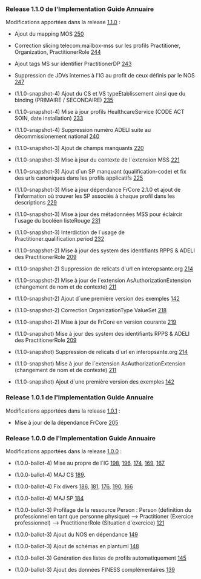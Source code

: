 ### Release 1.1.0 de l'Implementation Guide Annuaire

Modifications apportées dans la release [1.1.0](https://github.com/ansforge/IG-fhir-annuaire/pulls?q=is%3Apr+is%3Aclosed+milestone%3A1.1.0) :

* Ajout du mapping MOS [250](https://github.com/ansforge/IG-fhir-annuaire/pull/250)
* Correction slicing telecom:mailbox-mss sur les profils Practitioner, Organization, PractitionerRole [244](https://github.com/ansforge/IG-fhir-annuaire/pull/244)
* Ajout tags MS sur identifier PractitionerDP [243](https://github.com/ansforge/IG-fhir-annuaire/pull/243)
* Suppression de JDVs internes à l'IG au profit de ceux définis par le NOS [247](https://github.com/ansforge/IG-fhir-annuaire/pull/247)

* (1.1.0-snapshot-4) Ajout du CS et VS typeEtablissement ainsi que du binding (PRIMAIRE / SECONDAIRE) [235](https://github.com/ansforge/IG-fhir-annuaire/pull/235)
* (1.1.0-snapshot-4) Mise à jour profils HealthcareService (CODE ACT SOIN, date installation) [233](https://github.com/ansforge/IG-fhir-annuaire/pull/233)
* (1.1.0-snapshot-4) Suppression numéro ADELI suite au décommissionement national [240](https://github.com/ansforge/IG-fhir-annuaire/pull/240)

* (1.1.0-snapshot-3) Ajout de champs manquants [220](https://github.com/ansforge/IG-fhir-annuaire/pull/220)
* (1.1.0-snapshot-3) Mise à jour du contexte de l`extension MSS [221](https://github.com/ansforge/IG-fhir-annuaire/pull/221)
* (1.1.0-snapshot-3) Ajout d`un SP manquant (qualification-code) et fix des urls canoniques dans les profils applicatifs [225](https://github.com/ansforge/IG-fhir-annuaire/pull/225)
* (1.1.0-snapshot-3) Mise à jour dépendance FrCore 2.1.0 et ajout de l`information où trouver les SP associés à chaque profil dans les descriptions [229](https://github.com/ansforge/IG-fhir-annuaire/pull/229)
* (1.1.0-snapshot-3) Mise à jour des métadonnées MSS pour éclaircir l`usage du booléen listeRouge [231](https://github.com/ansforge/IG-fhir-annuaire/pull/231)
* (1.1.0-snapshot-3) Interdiction de l`usage de Practitioner.qualification.period [232](https://github.com/ansforge/IG-fhir-annuaire/pull/232)

* (1.1.0-snapshot-2) Mise à jour des system des identifiants RPPS & ADELI des PractitionerRole [209](https://github.com/ansforge/IG-fhir-annuaire/pull/209)
* (1.1.0-snapshot-2) Suppression de relicats d`url en interopsante.org [214](https://github.com/ansforge/IG-fhir-annuaire/pull/214)
* (1.1.0-snapshot-2) Mise à jour de l`extension AsAuthorizationExtension (changement de nom et de contexte) [211](https://github.com/ansforge/IG-fhir-annuaire/pull/211)
* (1.1.0-snapshot-2) Ajout d`une première version des exemples [142](https://github.com/ansforge/IG-fhir-annuaire/pull/142)
* (1.1.0-snapshot-2) Correction OrganizationType ValueSet [218](https://github.com/ansforge/IG-fhir-annuaire/pull/218)
* (1.1.0-snapshot-2) Mise à jour de FrCore en version courante [219](https://github.com/ansforge/IG-fhir-annuaire/pull/219)

* (1.1.0-snapshot) Mise à jour des system des identifiants RPPS & ADELI des PractitionerRole [209](https://github.com/ansforge/IG-fhir-annuaire/pull/209)
* (1.1.0-snapshot) Suppression de relicats d`url en interopsante.org [214](https://github.com/ansforge/IG-fhir-annuaire/pull/214)
* (1.1.0-snapshot) Mise à jour de l`extension AsAuthorizationExtension (changement de nom et de contexte) [211](https://github.com/ansforge/IG-fhir-annuaire/pull/211)
* (1.1.0-snapshot) Ajout d`une première version des exemples [142](https://github.com/ansforge/IG-fhir-annuaire/pull/142)

### Release 1.0.1 de l'Implementation Guide Annuaire

Modifications apportées dans la release [1.0.1](https://github.com/ansforge/IG-fhir-annuaire/milestone/6?closed=1) :

* Mise à jour de la dépendance FrCore [205](https://github.com/ansforge/IG-fhir-annuaire/pull/205)

### Release 1.0.0 de l'Implementation Guide Annuaire

Modifications apportées dans la release [1.0.0](https://github.com/ansforge/IG-fhir-annuaire/milestone/7?closed=1) :

* (1.0.0-ballot-4) Mise au propre de l`IG [198](https://github.com/ansforge/IG-fhir-annuaire/pull/198), [196](https://github.com/ansforge/IG-fhir-annuaire/pull/196), [174](https://github.com/ansforge/IG-fhir-annuaire/pull/174), [169](https://github.com/ansforge/IG-fhir-annuaire/pull/169), [167](https://github.com/ansforge/IG-fhir-annuaire/pull/167)
* (1.0.0-ballot-4) MAJ CS [189](https://github.com/ansforge/IG-fhir-annuaire/pull/189).
* (1.0.0-ballot-4) Fix divers [186](https://github.com/ansforge/IG-fhir-annuaire/pull/186), [181](https://github.com/ansforge/IG-fhir-annuaire/pull/181), [176](https://github.com/ansforge/IG-fhir-annuaire/pull/176), [190](https://github.com/ansforge/IG-fhir-annuaire/pull/190), [166](https://github.com/ansforge/IG-fhir-annuaire/pull/166)
* (1.0.0-ballot-4) MAJ SP [184](https://github.com/ansforge/IG-fhir-annuaire/pull/184)

* (1.0.0-ballot-3) Profilage de la ressource Person : Person (définition du professionnel en tant que personne physique) --> Practitioner (Exercice professionnel) --> PractitionerRole (Situation d`exercice) [121](https://github.com/ansforge/IG-fhir-annuaire/pull/121)
* (1.0.0-ballot-3) Ajout du NOS en dépendance [149](https://github.com/ansforge/IG-fhir-annuaire/pull/149)
* (1.0.0-ballot-3) Ajout de schémas en plantuml [148](https://github.com/ansforge/IG-fhir-annuaire/pull/148)
* (1.0.0-ballot-3) Génération des listes de profils automatiquement [145](https://github.com/ansforge/IG-fhir-annuaire/pull/145)
* (1.0.0-ballot-3) Ajout des données FINESS complémentaires [139](https://github.com/ansforge/IG-fhir-annuaire/pull/139)
